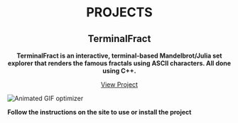 <h1 align="center">PROJECTS</h1>
<h2 align="center">TerminalFract</h2>
<p align="center">
  <strong>TerminalFract is an interactive, terminal-based Mandelbrot/Julia set explorer that renders the famous fractals using ASCII characters. All done using C++.</strong>
</p>
<p align="center">
  <a href="https://github.com/Jaydenluse/TerminalFract">View Project</a>
</p>

![Animated GIF optimizer](https://github.com/user-attachments/assets/3b15354b-9c00-4c0e-a91c-cff6d22be014)

**Follow the instructions on the site to use or install the project**

